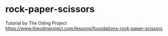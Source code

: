# rock-paper-scissors
Tutorial by The Oding Project https://www.theodinproject.com/lessons/foundations-rock-paper-scissors
